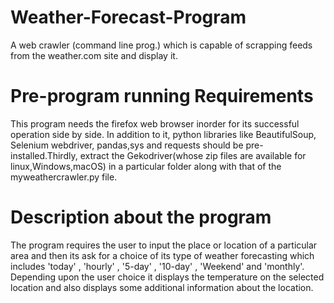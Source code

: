 # Weather-Forecast-Program
 A web crawler (command line prog.) which is capable of scrapping feeds from the weather.com site and display it.

# Pre-program running Requirements
This program needs the firefox web browser inorder for its successful operation side by side.
In addition to it, python libraries like BeautifulSoup, Selenium webdriver, pandas,sys and requests should be pre-installed.Thirdly, extract the Gekodriver(whose zip files are available for linux,Windows,macOS) in a particular folder along with that of the myweathercrawler.py file.

# Description about the program 
 The program requires the user to input the place or location of a particular area and then its ask for a choice of its type of weather
 forecasting which includes 'today' , 'hourly' , '5-day' , '10-day' , 'Weekend' and 'monthly'. Depending upon the user choice it displays the temperature on the selected location and also displays some additional information about the location. 
